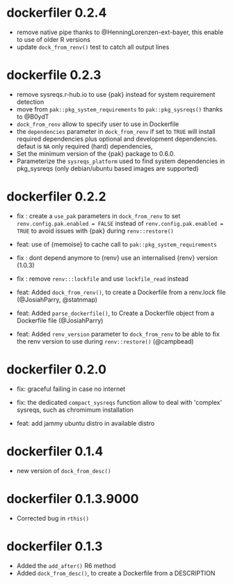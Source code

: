 # dockerfiler 0.2.4

- remove native pipe thanks to @HenningLorenzen-ext-bayer, this enable to use of older R versions
- update `dock_from_renv()` test to catch all output lines

# dockerfile 0.2.3

- remove sysreqs.r-hub.io to use {pak} instead for system requirement detection
- move from `pak::pkg_system_requirements` to `pak::pkg_sysreqs()` thanks to @B0ydT 
- `dock_from_renv` allow to specify user to use in Dockerfile
- the `dependencies` parameter in `dock_from_renv` if set to `TRUE` will install required dependencies plus optional and development dependencies. defaut is `NA` only required (hard) dependencies,
- Set the minimum version of the {pak} package to 0.6.0. 
- Parameterize the `sysreqs_platform` used to find system dependencies in pkg_sysreqs (only debian/ubuntu based images are supported)


# dockerfiler 0.2.2

- fix : create a `use_pak` parameters in `dock_from_renv` to set `renv.config.pak.enabled = FALSE` instead of `renv.config.pak.enabled = TRUE` to avoid issues with {pak} during `renv::restore()`

- feat: use of {memoise} to cache call to `pak::pkg_system_requirements`

- fix : dont depend anymore  to {renv} use an internalised {renv} version (1.0.3) 

- fix : remove `renv:::lockfile` and use `lockfile_read` instead

- feat: Added `dock_from_renv()`, to create a Dockerfile from a renv.lock file (@JosiahParry, @statnmap)

- feat: Added `parse_dockerfile()`, to Create a Dockerfile object from a Dockerfile file (@JosiahParry)

- feat: Added `renv_version` parameter to `dock_from_renv` to be able to fix the renv version to use during `renv::restore()` (@campbead)


# dockerfiler 0.2.0 

- fix: graceful failing in case no internet

- fix: the dedicated `compact_sysreqs` function allow to deal with 'complex' sysreqs, such as chromimum installation

- feat: add jammy ubuntu distro in available distro

# dockerfiler 0.1.4

* new version of `dock_from_desc()`

# dockerfiler 0.1.3.9000

* Corrected bug in `rthis()`

# dockerfiler 0.1.3

* Added the `add_after()` R6 method
* Added `dock_from_desc()`, to create a Dockerfile from a DESCRIPTION
